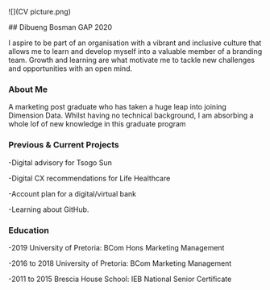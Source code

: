 ![](CV picture.png)






<div class="right">
  <p>## Dibueng Bosman GAP 2020</p>
</div>

I aspire to be part of an organisation with a vibrant and inclusive culture that allows me to learn and develop myself into a valuable member of a branding team. Growth and learning are what motivate me to tackle new challenges and opportunities with an open mind.

### About Me

A marketing post graduate who has taken a huge leap into joining Dimension Data. Whilst having no technical background, I am absorbing a whole lof of new knowledge in this graduate program

### Previous & Current Projects

-Digital advisory for Tsogo Sun

-Digital CX recommendations for Life Healthcare

-Account plan for a digital/virtual bank

-Learning about GitHub.


### Education

-2019 University of Pretoria: BCom Hons Marketing Management

-2016 to 2018 University of Pretoria: BCom Marketing Management

-2011 to 2015 Brescia House School: IEB National Senior Certificate


